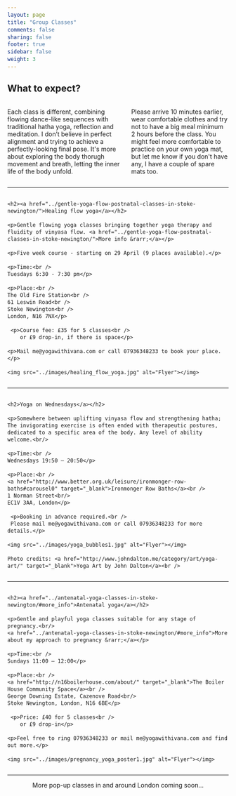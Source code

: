 ```yaml
---
layout: page
title: "Group Classes"
comments: false
sharing: false
footer: true
sidebar: false
weight: 3
---
```


## What to expect?

<div class="columns">

<p>
Each class is different, combining flowing dance-like sequences with traditional hatha yoga, reflection and meditation. I don’t believe in perfect alignment and trying to achieve a perfectly-looking final pose. It's more about exploring the body thorugh movement and breath, letting the inner life of the body unfold.</p>

<p>Please arrive 10 minutes earlier, wear comfortable clothes and try not to have a big meal minimum 2 hours before the class. You might feel more comfortable to practice on your own yoga mat, but let me know if you don't have any, I have a couple of spare mats too.</p>

</div>

___________________

<div class="columns">

    <h2><a href="../gentle-yoga-flow-postnatal-classes-in-stoke-newington/">Healing flow yoga</a></h2>
    
    <p>Gentle flowing yoga classes bringing together yoga therapy and fluidity of vinyasa flow. <a href="../gentle-yoga-flow-postnatal-classes-in-stoke-newington/">More info &rarr;</a></p>

    <p>Five week course - starting on 29 April (9 places available).</p>

    <p>Time:<br />
    Tuesdays 6:30 - 7:30 pm</p>

    <p>Place:<br />
    The Old Fire Station<br />
    61 Leswin Road<br />
    Stoke Newington<br />
    London, N16 7NX</p>
    
     <p>Course fee: £35 for 5 classes<br />
    	or £9 drop-in, if there is space</p>

    <p>Mail me@yogawithivana.com or call 07936348233 to book your place.</p>

    <img src="../images/healing_flow_yoga.jpg" alt="Flyer"></img>

</div>

________

<div class="columns">

    <h2>Yoga on Wednesdays</a></h2>
    
    <p>Somewhere between uplifting vinyasa flow and strengthening hatha; The invigorating exercise is often ended with therapeutic postures, dedicated to a specific area of the body. Any level of ability welcome.<br/>

    <p>Time:<br />
    Wednesdays 19:50 – 20:50</p>

    <p>Place:<br />
    <a href="http://www.better.org.uk/leisure/ironmonger-row-baths#carousel0" target="_blank">Ironmonger Row Baths</a><br />
    1 Norman Street<br/>
    EC1V 3AA, London</p>
    
     <p>Booking in advance required.<br /> 
     Please mail me@yogawithivana.com or call 07936348233 for more details.</p>
   
    <img src="../images/yoga_bubbles1.jpg" alt="Flyer"></img>

    Photo credits: <a href="http://www.johndalton.me/category/art/yoga-art/" target="_blank">Yoga Art by John Dalton</a><br />
</div>

___________________

<div class="columns">

    <h2><a href="../antenatal-yoga-classes-in-stoke-newington/#more_info">Antenatal yoga</a></h2>
    
    <p>Gentle and playful yoga classes suitable for any stage of pregnancy.<br/>
    <a href="../antenatal-yoga-classes-in-stoke-newington/#more_info">More about my approach to pregnancy &rarr;</a></p>

    <p>Time:<br />
    Sundays 11:00 – 12:00</p>

    <p>Place:<br />
    <a href="http://n16boilerhouse.com/about/" target="_blank">The Boiler House Community Space</a><br />
    George Downing Estate, Cazenove Road<br/>
    Stoke Newington, London, N16 6BE</p>
    
     <p>Price: £40 for 5 classes<br />
        or £9 drop-in</p>

    <p>Feel free to ring 07936348233 or mail me@yogawithivana.com and find out more.</p>

    <img src="../images/pregnancy_yoga_poster1.jpg" alt="Flyer"></img>

</div>

___________________

<div style="text-align: center;">

<p>More pop-up classes in and around London coming soon...</p>

</div>
